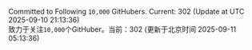 Committed to Following `10,000` GitHubers. Current: <!-- FOLLOWING_COUNT -->302<!-- FOLLOWING_COUNT --> (Update at UTC <!-- LAST_UPDATED -->2025-09-10 21:13:36<!-- LAST_UPDATED -->)<br>
致力于关注`10,000`个GitHuber。当前：<!-- FOLLOWING_COUNT -->302<!-- FOLLOWING_COUNT --> (更新于北京时间 <!-- LAST_UPDATED_CST -->2025-09-11 05:13:36<!-- LAST_UPDATED_CST -->)
